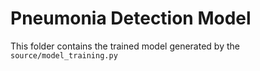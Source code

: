 # Pneumonia Detection Model

This folder contains the trained model generated by the `source/model_training.py`
